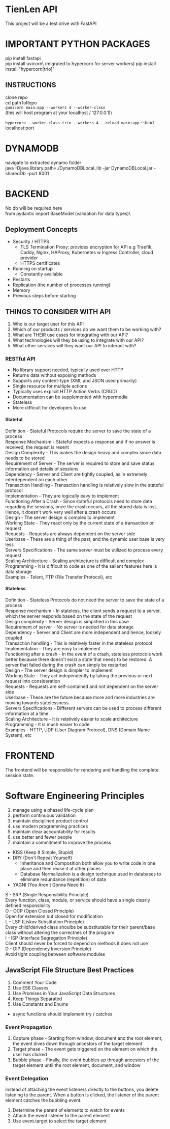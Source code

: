 # TienLen API

This project will be a test drive with FastAPI

# IMPORTANT PYTHON PACKAGES

pip install fastapi\
pip install uvicorn\ (migrated to hypercorn for server workers)
pip install install "hypercorn[trio]"


## INSTRUCTIONS 

clone repo\
cd pathToRepo\
```gunicorn main:app --workers 4 --worker-class```\
(this will host program at your localhost / 127.0.0.1)\

```hypercorn --worker-class trio --workers 4 --reload main:app```
--bind localhost:port

# DYNAMODB

navigate to extracted dynamo folder\
java -Djava.library.path=./DynamoDBLocal_lib -jar DynamoDBLocal.jar -sharedDb -port 8001

# BACKEND

No db will be required here\
from pydantic import BaseModel (validation for data types)\

## Deployment Concepts

* Security / HTTPS
	- TLS Termination Proxy: provides encryption for API
		e.g Traefik, Caddy, Nginx, HAProxy, Kubernetes w Ingress Controller, cloud provider
	- HTTPS certificates
* Running on startup
	- Constantly available
* Restarts
* Replication (the number of processes running)
* Memory
* Previous steps before starting

## THINGS TO CONSIDER WITH API

1. Who is our target user for this API
2. Which of our products / services do we want them to be working with?
3. What are THEIR use cases for integrating with our API?
4. What technologies will they be using to integrate with our API?
5. What other services will they want our API to interact with?

### RESTful API

* No library support needed, typically used over HTTP
* Returns data without exposing methods
* Supports any content-type (XML and JSON used primarily)
* Single resource for multiple actions
* Typically uses explicit HTTP Action Verbs (CRUD)
* Documentation can be supplemented with hypermedia
* Stateless
* More difficult for developers to use

#### Stateful

Definition - Stateful Protocols require the server to save the state of a process\
Response Mechanism - Stateful expects a response and if no answer is received, the request is resent\
Design Complexity - This makes the design heavy and complex since data needs to be stored\
Requirement of Server - The server is required to store and save status information and details of sessions\
Dependency - Server and Client are tightly coupled, as in extremely interdependent on each other\
Transaction Handling - Transaction handling is relatively slow in the stateful protocol\
Implementation - They are logically eavy to implement\
Functioning After a Crash - Since stateful protocols need to store data regarding the sessions, once the crash occurs, all the stored data is lost. Hence, it doesn't work very well after a crash occurs\
Design - The server design is complex to implement\
Working State - They react only by the current state of a transaction or request\
Requests - Requests are always dependent on the server side\
Userbase - These are a thing of the past, and the dynamic user base is very less\
Servers Specifications - The same server must be utilized to process every request\
Scaling Architecture - Scaling architecture is difficult and complex\
Programming - It is difficult to code as one of the salient features here is data storage\
Examples - Telent, FTP (File Transfer Protocol), etc

#### Stateless

Definition - Stateless Protocols do not need the server to save the state of a process\
Response mechanism - In stateless, the client sends a request to a server, which the server responds based on the state of the request\
Design complexity - Server design is simplified in this case\
Requirement of server - No server is needed for data storage\
Dependency - Server and Client are more independent and hence, loosely coupled\
Transaction handling - This is relatively faster in the stateless protocol\
Implementation - They are easy to implement\
Functioning after a crash - In the event of a crash, stateless protocols work better because there doesn't exist a state that needs to be restored. A server that failed during the crash can simply be restarted\
Design - The server design is dimpler to implement\
Working State - They act independently by taking the previous or next request into consideration\
Requests - Requests are self-contained and not dependent on the server side\
Userbase - These are the future because more and more industries are moving towards statelessness\
Servers Specifications - Different servers can be used to process different information at a time\
Scaling Architecture - It is relatively easier to scale architecture\
Programming - It is much easier to code\
Examples - HTTP, UDP (User Diagram Protocol), DNS (Domain Name System), etc

# FRONTEND

The frontend will be responsible for rendering and handling the complete session state.

# Software Engineering Principles

1) manage using a phased life-cycle plan
2) perform continuous validation
3) maintain disciplined product control
4) use modern programming practices
5) maintain clear accountability for results
6) use better and fewer people
7) maintain a commitment to improve the process

* KISS (Keep It Simple, Stupid)
* DRY (Don't Repeat Yourself)
	- Inheritance and Composition
	both allow you to write code in one place and then reuse it at other places
	- Database Normalization
	is a design technique used in databases to eliminate redundance (repetition) of data
* YAGNI (You Aren't Gonna Need It)

S - SRP (Single Responsibility Principle)\
	Every function, class, module, or service should have a single clearly defined responsibility\
O - OCP (Open Closed Principle)\
	Open for extension but closed for modification\
L - LSP (Liskov Substitution Principle)\
	Every child/derived class shoulbe be substitutable for their parent/base class without altering the correctnes of the program\
I - ISP (Interface Segregation Principle)\
	Client should never be forced to depend on methods it does not use\
D - DIP (Dependency Inversion Principle)\
	Avoid tight coupling between software modules

## JavaScript File Structure Best Practices

1. Comment Your Code
2. Use ES6 Classes
3. Use Promises in Your JavaScript Data Structures
4. Keep Things Separated
5. Use Constants and Enums

* async functions should implement try / catches

### Event Propagation

1. Capture phase - Starting from window, document and the root element, the event dives down through ancestors of the target element
2. Target phase - The event gets triggered on the element on which the user has clicked
3. Bubble phase - Finally, the event bubbles up through ancestors of the target element until the root element, document, and window

### Event Delegation

Instead of attaching the event listeners directly to the buttons, you delete listening to the parent. When a button is clicked, the listener of the parent element catches the bubbling event.

1. Determine the parent of elements to watch for events
2. Attach the event listener to the parent element
3. Use event.target to select the target element